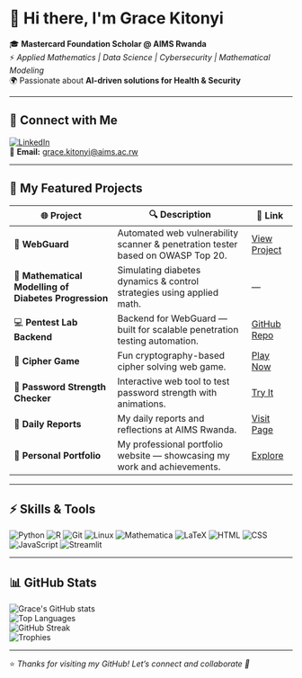 # 👋 Hi there, I'm Grace Kitonyi  

🎓 **Mastercard Foundation Scholar @ AIMS Rwanda**  
⚡ *Applied Mathematics | Data Science | Cybersecurity | Mathematical Modeling*  
🌍 Passionate about **AI-driven solutions for Health & Security**

---

## 🔗 Connect with Me  
[![LinkedIn](https://img.shields.io/badge/LinkedIn-blue?logo=linkedin&logoColor=white)](https://www.linkedin.com/in/grace-kitonyi-88143429b)  
📧 **Email:** [grace.kitonyi@aims.ac.rw](mailto:grace.kitonyi@aims.ac.rw)

---

## 🚀 My Featured Projects  

| 🌐 Project | 🔍 Description | 🧭 Link |
|------------|----------------|---------|
| 🔐 **WebGuard** | Automated web vulnerability scanner & penetration tester based on OWASP Top 20. | [View Project](https://gracekitonyi-bit.github.io/vulnerability-Scanner-and-Pentester/) |
| 🧮 **Mathematical Modelling of Diabetes Progression** | Simulating diabetes dynamics & control strategies using applied math. | — |
| 💻 **Pentest Lab Backend** | Backend for WebGuard — built for scalable penetration testing automation. | [GitHub Repo](https://github.com/gracekitonyi-bit/pentest-lab-backend) |
| 🧩 **Cipher Game** | Fun cryptography-based cipher solving web game. | [Play Now](https://gracekitonyi-bit.github.io/cipher-game/) |
| 🔑 **Password Strength Checker** | Interactive web tool to test password strength with animations. | [Try It](https://gracekitonyi-bit.github.io/password-strength-checker/) |
| 📔 **Daily Reports** | My daily reports and reflections at AIMS Rwanda. | [Visit Page](https://gracekitonyi-bit.github.io/gracekitonyi-bit-daily-reports/) |
| 🌸 **Personal Portfolio** | My professional portfolio website — showcasing my work and achievements. | [Explore](https://gracekitonyi-bit.github.io/my---portfolio-/) |

---

## ⚡ Skills & Tools  

![Python](https://img.shields.io/badge/-Python-3776AB?logo=python&logoColor=white)
![R](https://img.shields.io/badge/-R-276DC3?logo=r&logoColor=white)
![Git](https://img.shields.io/badge/-Git-F05032?logo=git&logoColor=white)
![Linux](https://img.shields.io/badge/-Linux-black?logo=linux&logoColor=white)
![Mathematica](https://img.shields.io/badge/-Mathematica-DD1100?logo=wolfram-mathematica&logoColor=white)
![LaTeX](https://img.shields.io/badge/-LaTeX-008080?logo=latex&logoColor=white)
![HTML](https://img.shields.io/badge/-HTML5-E34F26?logo=html5&logoColor=white)
![CSS](https://img.shields.io/badge/-CSS3-1572B6?logo=css3&logoColor=white)
![JavaScript](https://img.shields.io/badge/-JavaScript-F7DF1E?logo=javascript&logoColor=black)
![Streamlit](https://img.shields.io/badge/-Streamlit-FF4B4B?logo=streamlit&logoColor=white)

---

## 📊 GitHub Stats  

![Grace's GitHub stats](https://github-readme-stats.vercel.app/api?username=gracekitonyi-bit&show_icons=true&theme=radical)  
![Top Languages](https://github-readme-stats.vercel.app/api/top-langs/?username=gracekitonyi-bit&layout=compact&theme=radical)  
![GitHub Streak](https://github-readme-streak-stats.herokuapp.com/?user=gracekitonyi-bit&theme=radical)  
![Trophies](https://github-profile-trophy.vercel.app/?username=gracekitonyi-bit&theme=radical&row=1&column=6)

---

⭐️ *Thanks for visiting my GitHub! Let’s connect and collaborate 🚀*
